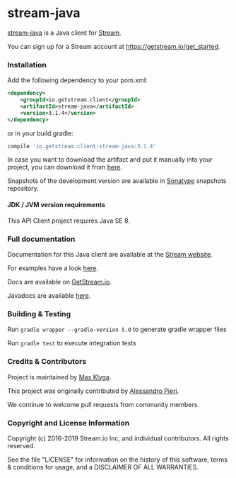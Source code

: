 stream-java
===========
[stream-java](https://github.com/GetStream/stream-java) is a Java client for [Stream](https://getstream.io/).

You can sign up for a Stream account at https://getstream.io/get_started.

### Installation

Add the following dependency to your pom.xml:

```xml
<dependency>
    <groupId>io.getstream.client</groupId>
    <artifactId>stream-java</artifactId>
    <version>3.1.4</version>
</dependency>
```

or in your build.gradle:

```gradle
compile 'io.getstream.client:stream-java:3.1.4'
```

In case you want to download the artifact and put it manually into your project,
you can download it from [here](https://github.com/GetStream/stream-java/releases).

Snapshots of the development version are available in [Sonatype](https://oss.sonatype.org/content/repositories/snapshots/io/getstream/client/) snapshots repository.

#### JDK / JVM version requirements

This API Client project requires Java SE 8.

### Full documentation

Documentation for this Java client are available at the [Stream website](https://getstream.io/docs/?language=java).

For examples have a look [here](https://github.com/GetStream/stream-java/tree/master/example/Example.java).

Docs are available on [GetStream.io](http://getstream.io/docs/).

Javadocs are available [here](https://getstream.github.io/stream-java/).

### Building & Testing

Run `gradle wrapper --gradle-version 5.0` to generate gradle wrapper files

Run `gradle test` to execute integration tests

### Credits & Contributors

Project is maintained by [Max Klyga](nekuromento).

This project was originally contributed by [Alessandro Pieri](sirio7g).

We continue to welcome pull requests from community members.

### Copyright and License Information

Copyright (c) 2016-2019 Stream.io Inc, and individual contributors. All rights reserved.

See the file "LICENSE" for information on the history of this software, terms & conditions for usage, and a DISCLAIMER OF ALL WARRANTIES.
